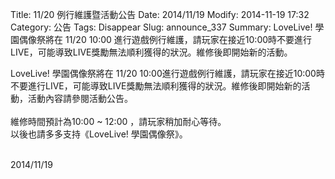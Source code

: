 Title: 11/20 例行維護暨活動公告
Date: 2014/11/19
Modify: 2014-11-19 17:32
Category: 公告
Tags: Disappear
Slug: announce_337
Summary: LoveLive! 學園偶像祭將在 11/20 10:00 進行遊戲例行維護，請玩家在接近10:00時不要進行LIVE，可能導致LIVE獎勵無法順利獲得的狀況。維修後即開始新的活動。

<div class="content_news">
<div class="note">
<p>LoveLive! 學園偶像祭將在 11/20 10:00進行遊戲例行維護，請玩家在接近10:00時不要進行LIVE，可能導致LIVE獎勵無法順利獲得的狀況。維修後即開始新的活動，活動內容請參閱活動公告。<br />
<br />
維修時間預計為10:00 ~ 12:00 ，請玩家稍加耐心等待。<br />
以後也請多多支持《LoveLive! 學園偶像祭》。<br />
<br />
</p>
		2014/11/19
		         
</div>
</div>
